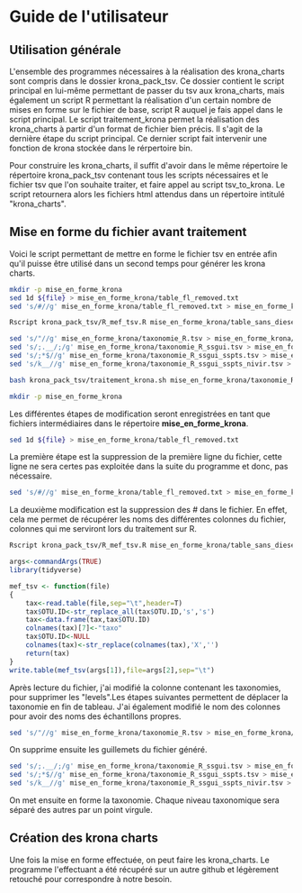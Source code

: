# Guide de l'utilisateur
## Utilisation générale
L'ensemble des programmes nécessaires à la réalisation des krona_charts sont compris dans le dossier krona_pack_tsv. Ce dossier contient le script principal en lui-même permettant de passer du tsv aux krona_charts, mais également un script R permettant la réalisation d'un certain nombre de mises en forme sur le fichier de base, script R auquel je fais appel dans le script principal. Le script traitement_krona permet la réalisation des krona_charts à partir d'un format de fichier bien précis.
Il s'agit de la dernière étape du script principal. Ce dernier script fait intervenir une fonction de krona stockée dans le rérpertoire bin.

Pour construire les krona_charts, il suffit d'avoir dans le même répertoire le répertoire krona_pack_tsv contenant tous les scripts nécessaires et le fichier tsv que l'on souhaite traiter, et faire appel au script tsv_to_krona. Le script retournera alors les fichiers html attendus dans un répertoire intitulé "krona_charts".

## Mise en forme du fichier avant traitement 
Voici le script permettant de mettre en forme le fichier tsv en entrée afin qu'il puisse être utilisé dans un second temps pour générer les krona charts.
```bash
mkdir -p mise_en_forme_krona
sed 1d ${file} > mise_en_forme_krona/table_fl_removed.txt 
sed 's/#//g' mise_en_forme_krona/table_fl_removed.txt > mise_en_forme_krona/table_sans_diese.txt

Rscript krona_pack_tsv/R_mef_tsv.R mise_en_forme_krona/table_sans_diese.txt mise_en_forme_krona/taxonomie_R.tsv

sed 's/"//g' mise_en_forme_krona/taxonomie_R.tsv > mise_en_forme_krona/taxonomie_R_ssgui.tsv
sed 's/;.__/;/g' mise_en_forme_krona/taxonomie_R_ssgui.tsv > mise_en_forme_krona/taxonomie_R_ssgui_sspts.tsv
sed 's/;*$//g' mise_en_forme_krona/taxonomie_R_ssgui_sspts.tsv > mise_en_forme_krona/taxonomie_R_ssgui_sspts_nivir.tsv
sed 's/k__//g' mise_en_forme_krona/taxonomie_R_ssgui_sspts_nivir.tsv > mise_en_forme_krona/taxonomie_R_propre.tsv

bash krona_pack_tsv/traitement_krona.sh mise_en_forme_krona/taxonomie_R_propre.tsv krona_charts/ 
```

```bash
mkdir -p mise_en_forme_krona
```
Les différentes étapes de modification seront enregistrées en tant que fichiers intermédiaires dans le répertoire **mise_en_forme_krona**.

```bash
sed 1d ${file} > mise_en_forme_krona/table_fl_removed.txt
```
La première étape est la suppression de la première ligne du fichier, cette ligne ne sera certes pas exploitée dans la suite du programme et donc, pas nécessaire.

```bash
sed 's/#//g' mise_en_forme_krona/table_fl_removed.txt > mise_en_forme_krona/table_sans_diese.txt
```
La deuxième modification est la suppression des # dans le fichier. En effet, cela me permet de récupérer les noms des différentes colonnes du fichier, colonnes qui me serviront lors du traitement sur R.
```bash
Rscript krona_pack_tsv/R_mef_tsv.R mise_en_forme_krona/table_sans_diese.txt mise_en_forme_krona/taxonomie_R.tsv
```
```R
args<-commandArgs(TRUE)
library(tidyverse)

mef_tsv <- function(file)
{
	tax<-read.table(file,sep="\t",header=T)
	tax$OTU.ID<-str_replace_all(tax$OTU.ID,'s','s')
	tax<-data.frame(tax,tax$OTU.ID)
	colnames(tax)[7]<-"taxo"
	tax$OTU.ID<-NULL
	colnames(tax)<-str_replace(colnames(tax),'X','')
	return(tax)
}
write.table(mef_tsv(args[1]),file=args[2],sep="\t")
```
Après lecture du fichier, j'ai modifié la colonne contenant les taxonomies, pour supprimer les "levels".Les étapes suivantes permettent de déplacer la taxonomie en fin de tableau. J'ai également modifié le nom des colonnes pour avoir des noms des échantillons propres.
```bash
sed 's/"//g' mise_en_forme_krona/taxonomie_R.tsv > mise_en_forme_krona/taxonomie_R_ssgui.tsv
```
On supprime ensuite les guillemets du fichier généré.
```bash
sed 's/;.__/;/g' mise_en_forme_krona/taxonomie_R_ssgui.tsv > mise_en_forme_krona/taxonomie_R_ssgui_sspts.tsv
sed 's/;*$//g' mise_en_forme_krona/taxonomie_R_ssgui_sspts.tsv > mise_en_forme_krona/taxonomie_R_ssgui_sspts_nivir.tsv
sed 's/k__//g' mise_en_forme_krona/taxonomie_R_ssgui_sspts_nivir.tsv > mise_en_forme_krona/taxonomie_R_propre.tsv
```
On met ensuite en forme la taxonomie. Chaque niveau taxonomique sera séparé des autres par un point virgule.

## Création des krona charts
Une fois la mise en forme effectuée, on peut faire les krona_charts. Le programme l'effectuant a été récupéré sur un autre github et légèrement retouché pour correspondre à notre besoin.

